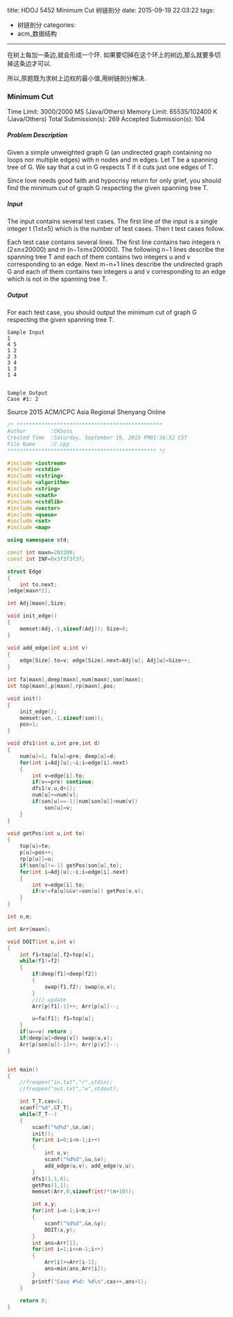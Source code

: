 title: HDOJ 5452 Minimum Cut 树链剖分
date: 2015-09-19 22:03:22
tags:
- 树链剖分
categories:
- acm_数据结构
---

在树上每加一条边,就会形成一个环.
如果要切掉在这个环上的树边,那么就要多切掉这条边才可以.

所以,原题既为求树上边权的最小值,用树链剖分解决.

### Minimum Cut

Time Limit: 3000/2000 MS (Java/Others)    Memory Limit: 65535/102400 K (Java/Others)
Total Submission(s): 269    Accepted Submission(s): 104


##### Problem Description
Given a simple unweighted graph G (an undirected graph containing no loops nor multiple edges) with n nodes and m edges. Let T be a spanning tree of G.
We say that a cut in G respects T if it cuts just one edges of T.

Since love needs good faith and hypocrisy return for only grief, you should find the minimum cut of graph G respecting the given spanning tree T.
 

##### Input
The input contains several test cases.
The first line of the input is a single integer t (1≤t≤5) which is the number of test cases.
Then t test cases follow.

Each test case contains several lines.
The first line contains two integers n (2≤n≤20000) and m (n−1≤m≤200000).
The following n−1 lines describe the spanning tree T and each of them contains two integers u and v corresponding to an edge.
Next m−n+1 lines describe the undirected graph G and each of them contains two integers u and v corresponding to an edge which is not in the spanning tree T.
 

##### Output
For each test case, you should output the minimum cut of graph G respecting the given spanning tree T.
 
```
Sample Input
1
4 5
1 2
2 3
3 4
1 3
1 4
 

Sample Output
Case #1: 2
```

Source
2015 ACM/ICPC Asia Regional Shenyang Online

<!-- more -->

```cpp
/* ***********************************************
Author        :CKboss
Created Time  :Saturday, September 19, 2015 PM01:56:52 CST
File Name     :C.cpp
************************************************ */

#include <iostream>
#include <cstdio>
#include <cstring>
#include <algorithm>
#include <string>
#include <cmath>
#include <cstdlib>
#include <vector>
#include <queue>
#include <set>
#include <map>

using namespace std;

const int maxn=202200;
const int INF=0x3f3f3f3f;

struct Edge
{
    int to,next;
}edge[maxn*2];

int Adj[maxn],Size;

void init_edge()
{
    memset(Adj,-1,sizeof(Adj)); Size=0;
}

void add_edge(int u,int v)
{
    edge[Size].to=v; edge[Size].next=Adj[u]; Adj[u]=Size++;
}

int fa[maxn],deep[maxn],num[maxn],son[maxn];
int top[maxn],p[maxn],rp[maxn],pos;

void init()
{
    init_edge();
    memset(son,-1,sizeof(son));
    pos=1;
}

void dfs1(int u,int pre,int d)
{
    num[u]=1; fa[u]=pre; deep[u]=d;
    for(int i=Adj[u];~i;i=edge[i].next)
    {
        int v=edge[i].to;
        if(v==pre) continue;
        dfs1(v,u,d+1);
        num[u]+=num[v];
        if(son[u]==-1||num[son[u]]<num[v])
            son[u]=v;
    }
}

void getPos(int u,int to)
{
    top[u]=to;
    p[u]=pos++;
    rp[p[u]]=u;
    if(son[u]!=-1) getPos(son[u],to);
    for(int i=Adj[u];~i;i=edge[i].next)
    {
        int v=edge[i].to;
        if(v!=fa[u]&&v!=son[u]) getPos(v,v);
    }
}

int n,m;

int Arr[maxn];

void DOIT(int u,int v)
{
    int f1=top[u],f2=top[v];
    while(f1!=f2)
    {
        if(deep[f1]<deep[f2])
        {
            swap(f1,f2); swap(u,v);
        }
        //// update
        Arr[p[f1]-1]++; Arr[p[u]]--;

        u=fa[f1]; f1=top[u];
    }
    if(u==v) return ;
    if(deep[u]>deep[v]) swap(u,v);
    Arr[p[son[u]]-1]++; Arr[p[v]]--;
}


int main()
{
    //freopen("in.txt","r",stdin);
    //freopen("out.txt","w",stdout);

    int T_T,cas=1;
    scanf("%d",&T_T);
    while(T_T--)
    {
        scanf("%d%d",&n,&m);
        init();
        for(int i=0;i<n-1;i++)
        {
            int u,v;
            scanf("%d%d",&u,&v);
            add_edge(u,v); add_edge(v,u);
        }
        dfs1(1,1,0);
        getPos(1,1);
        memset(Arr,0,sizeof(int)*(n+10));

        int x,y;
        for(int i=n-1;i<m;i++)
        {
            scanf("%d%d",&x,&y);
            DOIT(x,y);
        }
        int ans=Arr[1];
        for(int i=1;i<=n-1;i++)
        {
            Arr[i]+=Arr[i-1];
            ans=min(ans,Arr[i]);
        }
        printf("Case #%d: %d\n",cas++,ans+1);
    }
    
    return 0;
}
```
